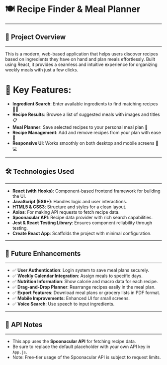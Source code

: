 # 🍽️ Recipe Finder & Meal Planner

---
## 📖 Project Overview
---
This is a modern, web-based application that helps users discover recipes 
based on ingredients they have on hand and plan meals effortlessly. 
Built using React, it provides a seamless and intuitive experience 
for organizing weekly meals with just a few clicks.

# 🔑 Key Features:
- **Ingredient Search**: Enter available ingredients to find matching recipes 🥕🍗
- **Recipe Results**: Browse a list of suggested meals with images and titles 📋
- **Meal Planner**: Save selected recipes to your personal meal plan 📆
- **Recipe Management**: Add and remove recipes from your plan with ease 🧹
- **Responsive UI**: Works smoothly on both desktop and mobile screens 📱💻

---
## 🛠️ Technologies Used
---
- **React (with Hooks)**: Component-based frontend framework for building the UI.
- **JavaScript (ES6+)**: Handles logic and user interactions.
- **HTML5 & CSS3**: Structure and styles for a clean layout.
- **Axios**: For making API requests to fetch recipe data.
- **Spoonacular API**: Recipe data provider with rich search capabilities.
- **Jest & React Testing Library**: Ensures component reliability through testing.
- **Create React App**: Scaffolds the project with minimal configuration.

---
## 🌱 Future Enhancements
---
- ✅ **User Authentication**: Login system to save meal plans securely.
- ✅ **Weekly Calendar Integration**: Assign meals to specific days.
- ✅ **Nutrition Information**: Show calorie and macro data for each recipe.
- ✅ **Drag-and-Drop Planner**: Rearrange recipes easily in the meal plan.
- ✅ **Export Features**: Download meal plans or grocery lists in PDF format.
- ✅ **Mobile Improvements**: Enhanced UI for small screens.
- ✅ **Voice Search**: Use speech to input ingredients.

---
## 🔗 API Notes
---
- This app uses the **Spoonacular API** for fetching recipe data.
- Be sure to replace the default placeholder with your own API key in `App.js`.
- Note: Free-tier usage of the Spoonacular API is subject to request limits.
